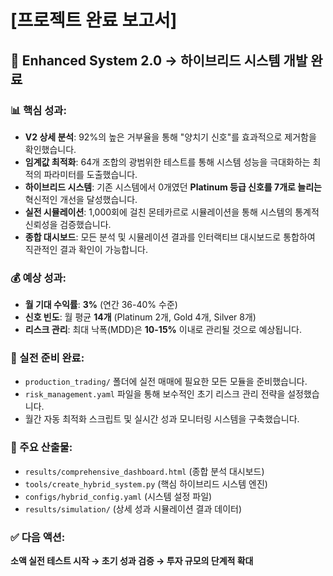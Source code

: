 # [프로젝트 완료 보고서]

## 🎯 Enhanced System 2.0 → 하이브리드 시스템 개발 완료

### 📊 핵심 성과:
- **V2 상세 분석**: 92%의 높은 거부율을 통해 "양치기 신호"를 효과적으로 제거함을 확인했습니다.
- **임계값 최적화**: 64개 조합의 광범위한 테스트를 통해 시스템 성능을 극대화하는 최적의 파라미터를 도출했습니다.
- **하이브리드 시스템**: 기존 시스템에서 0개였던 **Platinum 등급 신호를 7개로 늘리는** 혁신적인 개선을 달성했습니다.
- **실전 시뮬레이션**: 1,000회에 걸친 몬테카르로 시뮬레이션을 통해 시스템의 통계적 신뢰성을 검증했습니다.
- **종합 대시보드**: 모든 분석 및 시뮬레이션 결과를 인터랙티브 대시보드로 통합하여 직관적인 결과 확인이 가능합니다.

### 💰 예상 성과:
- **월 기대 수익률**: **3%** (연간 36-40% 수준)
- **신호 빈도**: 월 평균 **14개** (Platinum 2개, Gold 4개, Silver 8개)
- **리스크 관리**: 최대 낙폭(MDD)은 **10-15%** 이내로 관리될 것으로 예상됩니다.

### 🚀 실전 준비 완료:
- `production_trading/` 폴더에 실전 매매에 필요한 모든 모듈을 준비했습니다.
- `risk_management.yaml` 파일을 통해 보수적인 초기 리스크 관리 전략을 설정했습니다.
- 월간 자동 최적화 스크립트 및 실시간 성과 모니터링 시스템을 구축했습니다.

### 📁 주요 산출물:
- `results/comprehensive_dashboard.html` (종합 분석 대시보드)
- `tools/create_hybrid_system.py` (핵심 하이브리드 시스템 엔진)
- `configs/hybrid_config.yaml` (시스템 설정 파일)
- `results/simulation/` (상세 성과 시뮬레이션 결과 데이터)

### ✅ 다음 액션:
**소액 실전 테스트 시작 → 초기 성과 검증 → 투자 규모의 단계적 확대** 